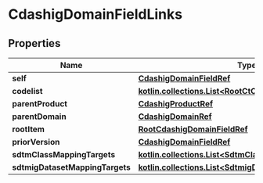 
# CdashigDomainFieldLinks

## Properties
| Name | Type | Description | Notes |
| ------------ | ------------- | ------------- | ------------- |
| **self** | [**CdashigDomainFieldRef**](CdashigDomainFieldRef.md) |  |  [optional] |
| **codelist** | [**kotlin.collections.List&lt;RootCtCodelistRefElement&gt;**](RootCtCodelistRefElement.md) |  |  [optional] |
| **parentProduct** | [**CdashigProductRef**](CdashigProductRef.md) |  |  [optional] |
| **parentDomain** | [**CdashigDomainRef**](CdashigDomainRef.md) |  |  [optional] |
| **rootItem** | [**RootCdashigDomainFieldRef**](RootCdashigDomainFieldRef.md) |  |  [optional] |
| **priorVersion** | [**CdashigDomainFieldRef**](CdashigDomainFieldRef.md) |  |  [optional] |
| **sdtmClassMappingTargets** | [**kotlin.collections.List&lt;SdtmClassVariableRefTarget&gt;**](SdtmClassVariableRefTarget.md) |  |  [optional] |
| **sdtmigDatasetMappingTargets** | [**kotlin.collections.List&lt;SdtmigDatasetVariableRefTarget&gt;**](SdtmigDatasetVariableRefTarget.md) |  |  [optional] |



